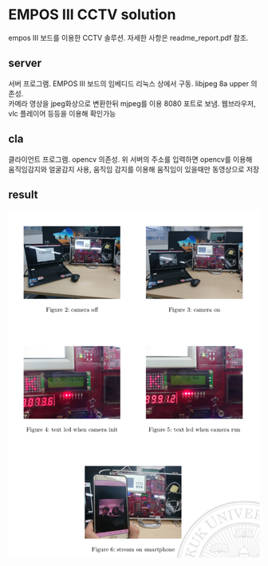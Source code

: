 # EMPOS III CCTV solution
empos III 보드를 이용한 CCTV 솔루션. 자세한 사항은 readme_report.pdf 참조.
## server
서버 프로그램. EMPOS III 보드의 임베디드 리눅스 상에서 구동. libjpeg 8a upper 의존성.  
카메라 영상을 jpeg화상으로 변환한뒤 mjpeg를 이용 8080 포트로 보냄. 웹브라우저, vlc 플레이어 등등을 이용해 확인가능
## cla
클라이언트 프로그램. opencv 의존성.
위 서버의 주소를 입력하면 opencv를 이용해 움직임감지와 얼굴감지 사용, 움직임 감지를 이용해 움직임이 있을때만 동영상으로 저장
## result
![](photo.png)

